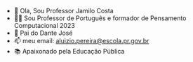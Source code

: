 - 👋 Ola, Sou Professor Jamilo Costa
- 👨‍🏫 Sou Professor de Português e formador de Pensamento Computacional 2023
- 🧒 Pai do Dante José
- 📫 meu email: aluizio.pereira@escola.pr.gov.br
- 📚 Apaixonado pela Educação Pública
<!---
jamilo21/jamilo21 is a ✨ special ✨ repository because its `README.md` (this file) appears on your GitHub profile.
You can click the Preview link to take a look at your changes.
--->
